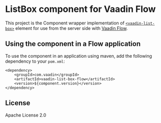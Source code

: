 # ListBox component for Vaadin Flow

This project is the Component wrapper implementation of [`<vaadin-list-box>`](https://github.com/vaadin/web-components/tree/main/packages/list-box) element
for use from the server side with [Vaadin Flow](https://github.com/vaadin/flow).

## Using the component in a Flow application

To use the component in an application using maven,
add the following dependency to your `pom.xml`:
```
<dependency>
    <groupId>com.vaadin</groupId>
    <artifactId>vaadin-list-box-flow</artifactId>
    <version>${component.version}</version>
</dependency>
```

## License

Apache License 2.0
